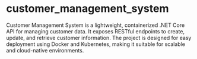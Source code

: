 # customer_management_system
Customer Management System is a lightweight, containerized .NET Core API for managing customer data. It exposes RESTful endpoints to create, update, and retrieve customer information. The project is designed for easy deployment using Docker and Kubernetes, making it suitable for scalable and cloud-native environments.
